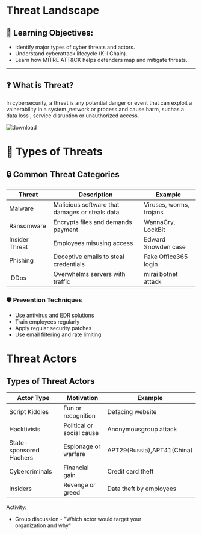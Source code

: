# Threat Landscape

## 🧠 Learning Objectives:
- Identify major types of cyber threats and actors.  
- Understand cyberattack lifecycle (Kill Chain).  
- Learn how MITRE ATT&CK helps defenders map and mitigate threats.

---

## ❓ What is Threat?
In cybersecurity, a threat is any potential danger or event that can exploit a valnerability in a system ,network or process and cause harm, suchas a data loss ,
service disruption or unauthorized access.

![download](https://github.com/user-attachments/assets/bc090f91-6d5e-40ed-a958-6beb2e30af56)


# 🧨 Types of Threats

## 🔒 Common Threat Categories

| Threat | Description | Example |
|--------|--------------|----------|
| Malware | Malicious software that damages or steals data | Viruses, worms, trojans |
| Ransomware | Encrypts files and demands payment | WannaCry, LockBit |
| Insider Threat | Employees misusing access | Edward Snowden case |
| Phishing | Deceptive emails to steal credentials | Fake Office365 login |
| DDos | Overwhelms servers with traffic | mirai botnet attack |

### 🛡 Prevention Techniques
- Use antivirus and EDR solutions  
- Train employees regularly  
- Apply regular security patches  
- Use email filtering and rate limiting

# Threat Actors
## Types of Threat Actors
| Actor Type | Motivation | Example |
|------------|------------|---------|
|Script Kiddies|Fun or recognition | Defacing website |
|Hacktivists | Political or social cause |Anonymousgroup attack|
|State-sponsored Hachers|Espionage or warfare|APT29(Russia),APT41(China)|
|Cybercriminals|Financial gain |Credit card theft|
|Insiders|Revenge or greed|Data theft by employees |

Activity:
- Group discussion - "Which actor would target your organization and why"


